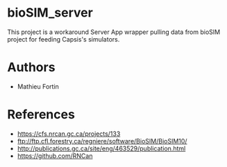 # bioSIM_server
This project is a workaround Server App wrapper pulling data from bioSIM project for feeding Capsis's simulators.

# Authors
* Mathieu Fortin

# References
* https://cfs.nrcan.gc.ca/projects/133
* ftp://ftp.cfl.forestry.ca/regniere/software/BioSIM/BioSIM10/
* http://publications.gc.ca/site/eng/463529/publication.html
* https://github.com/RNCan

